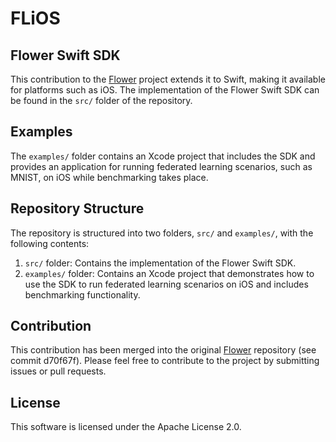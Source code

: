 # FLiOS

## Flower Swift SDK
This contribution to the [Flower](https://github.com/adap/flower) project extends it to Swift, making it available for platforms such as iOS. The implementation of the Flower Swift SDK can be found in the `src/` folder of the repository.

## Examples
The `examples/` folder contains an Xcode project that includes the SDK and provides an application for running federated learning scenarios, such as MNIST, on iOS while benchmarking takes place.

## Repository Structure
The repository is structured into two folders, `src/` and `examples/`, with the following contents:

1. `src/` folder: Contains the implementation of the Flower Swift SDK.
2. `examples/` folder: Contains an Xcode project that demonstrates how to use the SDK to run federated learning scenarios on iOS and includes benchmarking functionality.

## Contribution
This contribution has been merged into the original [Flower](https://github.com/adap/flower) repository (see commit d70f67f). Please feel free to contribute to the project by submitting issues or pull requests.

## License
This software is licensed under the Apache License 2.0.
